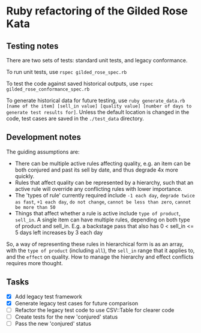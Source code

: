 # Ruby refactoring of the Gilded Rose Kata

## Testing notes

There are two sets of tests: standard unit tests, and legacy conformance.

To run unit tests, use `rspec gilded_rose_spec.rb`

To test the code against saved historical outputs, use `rspec gilded_rose_conformance_spec.rb`

To generate historical data for future testing, use `ruby generate_data.rb [name of the item] [sell_in value] [quality value] [number of days to generate test results for]`. Unless the default location is changed in the code, test cases are saved in the `./test_data` directory.

## Development notes

The guiding assumptions are:

* There can be multiple active rules affecting quality, e.g. an item can be both conjured and past its sell by date, and thus degrade 4x more quickly.
* Rules that affect quality can be represented by a hierarchy, such that an active rule will override any conflicting rules with lower importance.
* The 'types of rule' currently required include `-1 each day`, `degrade twice as fast`, `+1 each day`, `do not change`, `cannot be less than zero`, `cannot be more than 50`
* Things that affect whether a rule is active include `type of product`, `sell_in`. A single item can have multiple rules, depending on both type of product and sell_in. E.g. a backstage pass that also has 0 < sell_in <= 5 days left increases by 3 each day

So, a way of representing these rules in hierarchical form is as an array, with the `type of product` (including `all`), the `sell_in` range that it applies to, and the `effect` on quality. How to manage the hierarchy and effect conflicts requires more thought.

## Tasks

- [x] Add legacy test framework
- [x] Generate legacy test cases for future comparison
- [ ] Refactor the legacy test code to use CSV::Table for clearer code
- [ ] Create tests for the new 'conjured' status
- [ ] Pass the new 'conjured' status
